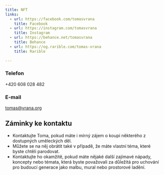 ```yaml
---
title: NFT
links:
  - url: https://facebook.com/tomasvrana
    title: Facebook
  - url: https://instagram.com/tomasvrana
    title: Instagram
  - url: https://behance.net/tomasvrana
    title: Behance
  - url: https://og.rarible.com/tomas-vrana
    title: Rarible
    
---
```

### Telefon

+420 608 028 482

### E-mail

tomas@vrana.org

## Záminky ke kontaktu
- Kontaktujte Toma, pokud máte i mírný zájem o koupi některého z dostupných uměleckých děl.
- Můžete se na něj obrátit také v případě, že máte vlastní téma, které byste chtěli parodovat.
- Kontaktujte ho okamžitě, pokud máte nějaké další zajímavé nápady, koncepty nebo témata, která byste považovali za důležitá pro uchování pro budoucí generace jako malbu, mural nebo prostorové ladění.